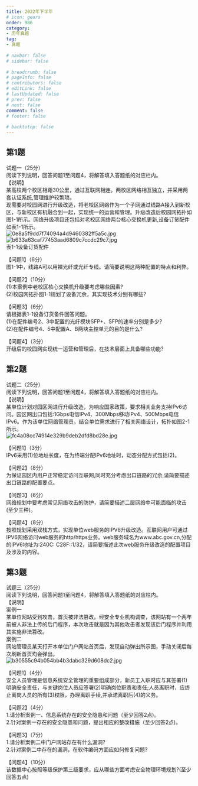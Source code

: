```yaml
---  
title: 2022年下半年  
# icon: gears  
order: 986  
category:  
- 历年真题  
tag:  
- 真题  
  
# navbar: false  
# sidebar: false  
  
# breadcrumb: false  
# pageInfo: false  
# contributors: false  
# editLink: false  
# lastUpdated: false  
# prev: false  
# next: false  
comment: false  
# footer: false  
  
# backtotop: false  
---  
```

## 第1题 ##

试题一（25分）  
阅读下列说明，回答问题1至问题4，将解答填入答题纸的对应栏内。  
【说明】  
某高校两个校区相距30公里，通过互联网相连。两校区网络相互独立，并采用两套认证系统,管理维护较繁琐。  
现需要对校园网进行升级改造，将老校区网络作为一个子网通过线路A接入到新校区，与新校区有机融合到一起，实现统一的运营和管理。升级改造后校园网拓扑如图1-1所示。网络升级项目还包括对老校区网络两台核心交换机更新,设备订货配件如表1-1所示。  
![0e8a5f9dd7f74094a4d9460382ff5a5c.jpg][]  
![b633a63caf77453aad6809c7ccdc29c7.jpg][]  
表1-1设备订货配件  
  
【问题1】（6分）  
图1-1中，线路A可以用裸光纤或光纤专线。请简要说明这两种配置的特点和利弊。  
  
【问题2】（10分）  
(1)本案例中老校区核心交换机升级要考虑哪些因素?  
(2)校园网拓扑图1-1规划了设备冗余，其实现技术分别有哪些?  
  
【问题3】（6分）  
请根据表1-1设备订货备件回答问题。  
(1)在配件编号2、3中配置的光纤模块SFP+、SFP的速率分别是多少?  
(2)在配件编号4、5中配置A、B两块主控单元的目的是什么?  
  
【问题4】（3分）  
开级后的校园网实现统一运营和管理后，在技术层面上具备哪些功能?  


## 第2题 ##

试题二（25分）  
阅读下列说明，回答问题1至问题4，将解答填入答题纸的对应栏内。  
【说明】  
某单位计划对园区网进行升级改造，为响应国家政策，要求相关业务支持IPv6访问。园区网出口包括:1Gbps电信IPv4、300Mbps移动IPv4、500Mbps电信IPv6。作为该单位网络管理员，结合单位需求进行了相关网络设计，拓扑如图2-1所示。  
![fc4a08cc74914e329b9deb2dfd8bd28e.jpg][]  
  
【问题1】（3分）  
IPv6采用(1)位地址长度，在为终端分配IPv6地址时，动态分配方式包括(2)。  
  
【问题2】（8分）  
为保证园区内用户正常稳定访问互联网,同时充分考虑出口链路的冗余,请简要描述出口链路的配置要点。  
  
【问题3】（6分）  
网络规划中要考虑常见网络攻击的防护，请简要描述二层网络中可能面临的攻击(至少三种)。  
  
【问题4】（8分）  
按照规划采用双栈方式，实现单位web服务的IPV6升级改造。互联网用户可通过IPV6网络访问web服务的http/https业务。web服务域名为www.abc.gov.cn,分配的IPV6地址为:240C: C28F::1/32，请简要描述此次web服务升级改造的配置项目及涉及的内容。  


## 第3题 ##

试题三（25分）  
阅读下列说明，回答问题1至问题4，将解答填入答题纸的对应栏内。  
【说明】  
案例一  
某单位网站受到攻击，首页被非法篡改。经安全专业机构调查，该网站有一个两年前被人非法上传的后门程序，本次攻击就是因为其他攻击者发现该后门程序并利用其实施非法篡改。  
案例二  
网站管理员某天打开本单位门户网站首页后，发现自动弹出所示图，手动关闭后每次刷新首页均会弹出。  
![b30555c94b054bb4b3dabc329d608dc2.jpg][]  
  
【问题1】（4分）  
安全人员管理是信息系统安全管理的重要组成部分，新员工入职时应与其签署(1)明确安全责任，与关键岗位人员应签署(2)明确岗位职责和责任;人员离职时，应终止离岗人员的所有(3)权限，办理离职手续,并承诺离职后(4)的义务。  
  
【问题2】（4分）  
1.请分析案例一、信息系统存在的安全隐患和问题（至少回答2点)。  
2.针对案例一存在的安全隐患和问题，提出相应的整改措施（至少回答2点)。  
  
【问题3】（7分）  
1.请分析案例二中门户网站存在有什么漏洞?  
2.针对案例二中存在的漏洞，在软件编码方面应如何修复问题?  
  
【问题4】（10分）  
该数据中心按照等级保护第三级要求，应从哪些方面考虑安全物理环境规划?(至少回答五点)  



[0e8a5f9dd7f74094a4d9460382ff5a5c.jpg]: https://www.xkxxkx.cn/file/exam/software/网络规划设计师/案例/第1题/0e8a5f9dd7f74094a4d9460382ff5a5c.jpg
[b633a63caf77453aad6809c7ccdc29c7.jpg]: https://www.xkxxkx.cn/file/exam/software/网络规划设计师/案例/第1题/b633a63caf77453aad6809c7ccdc29c7.jpg
[fc4a08cc74914e329b9deb2dfd8bd28e.jpg]: https://www.xkxxkx.cn/file/exam/software/网络规划设计师/案例/第2题/fc4a08cc74914e329b9deb2dfd8bd28e.jpg
[b30555c94b054bb4b3dabc329d608dc2.jpg]: https://www.xkxxkx.cn/file/exam/software/网络规划设计师/案例/第3题/b30555c94b054bb4b3dabc329d608dc2.jpg
